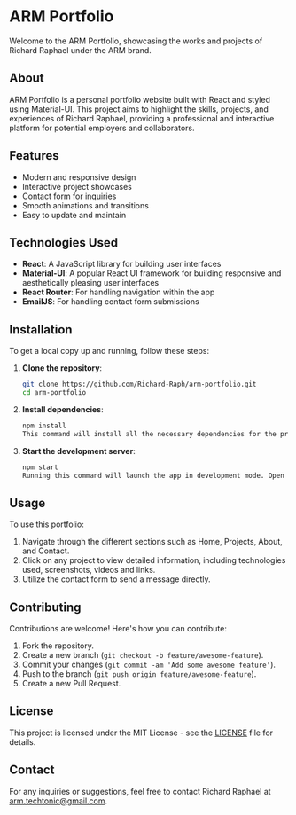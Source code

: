# ARM Portfolio

Welcome to the ARM Portfolio, showcasing the works and projects of Richard Raphael under the ARM brand.

## About

ARM Portfolio is a personal portfolio website built with React and styled using Material-UI. This project aims to highlight the skills, projects, and experiences of Richard Raphael, providing a professional and interactive platform for potential employers and collaborators.

## Features

- Modern and responsive design
- Interactive project showcases
- Contact form for inquiries
- Smooth animations and transitions
- Easy to update and maintain

## Technologies Used

- **React**: A JavaScript library for building user interfaces
- **Material-UI**: A popular React UI framework for building responsive and aesthetically pleasing user interfaces
- **React Router**: For handling navigation within the app
- **EmailJS**: For handling contact form submissions

## Installation

To get a local copy up and running, follow these steps:

1. **Clone the repository**:

   ```bash
   git clone https://github.com/Richard-Raph/arm-portfolio.git
   cd arm-portfolio

2. **Install dependencies**:

   ```bash
   npm install
   This command will install all the necessary dependencies for the project

3. **Start the development server**:

   ```bash
   npm start
   Running this command will launch the app in development mode. Open http://localhost:5173 to view it in the browser.

## Usage

To use this portfolio:

1. Navigate through the different sections such as Home, Projects, About, and Contact.
2. Click on any project to view detailed information, including technologies used, screenshots, videos and links.
3. Utilize the contact form to send a message directly.

## Contributing

Contributions are welcome! Here's how you can contribute:

1. Fork the repository.
2. Create a new branch (`git checkout -b feature/awesome-feature`).
3. Commit your changes (`git commit -am 'Add some awesome feature'`).
4. Push to the branch (`git push origin feature/awesome-feature`).
5. Create a new Pull Request.

## License

This project is licensed under the MIT License - see the [LICENSE](LICENSE) file for details.

## Contact

For any inquiries or suggestions, feel free to contact Richard Raphael at [arm.techtonic@gmail.com](mailto:arm.techtonic@gmail.com).
